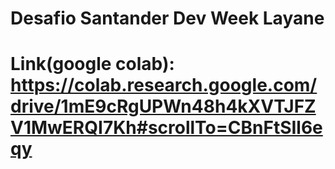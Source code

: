 # Desafio Santander Dev Week Layane
# Link(google colab): https://colab.research.google.com/drive/1mE9cRgUPWn48h4kXVTJFZV1MwERQI7Kh#scrollTo=CBnFtSIl6eqy
